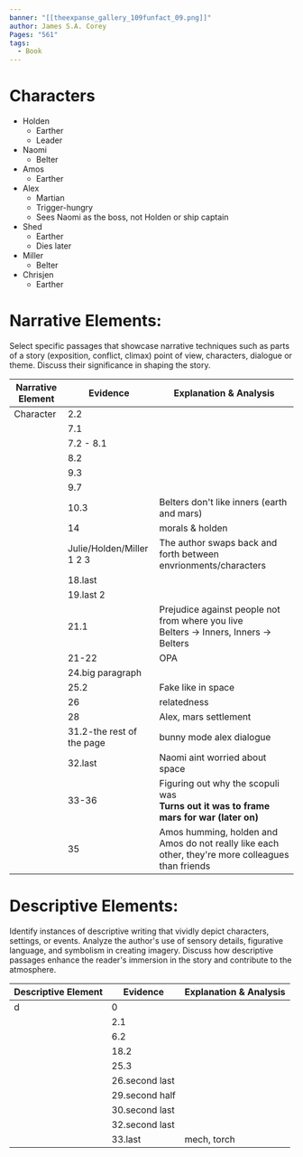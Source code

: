 ```yaml
---
banner: "[[theexpanse_gallery_109funfact_09.png]]"
author: James S.A. Corey
Pages: "561"
tags:
  - Book
---
```


# Characters
- Holden 
	- Earther
	- Leader
- Naomi
	- Belter
- Amos
	- Earther
- Alex
	- Martian
	- Trigger-hungry
	- Sees Naomi as the boss, not Holden or ship captain
- Shed
	- Earther
	- Dies later
- Miller
	- Belter
- Chrisjen
	- Earther
# Narrative Elements:
Select specific passages that showcase narrative techniques such as parts of a story (exposition, conflict, climax) point of view, characters, dialogue or theme. Discuss their significance in shaping the story.


| Narrative  Element | Evidence                                        | Explanation & Analysis                                                                            |
| ------------------ | ----------------------------------------------- | ------------------------------------------------------------------------------------------------- |
| Character          | 2.2                                             |                                                                                                   |
|                    | 7.1                                             |                                                                                                   |
|                    | 7.2 - 8.1                                       |                                                                                                   |
|                    | 8.2                                             |                                                                                                   |
|                    | 9.3                                             |                                                                                                   |
|                    | 9.7                                             |                                                                                                   |
|                    | 10.3                                            | Belters don't like inners (earth and mars)                                                        |
|                    | 14                                              | morals & holden                                                                                   |
|                    | Julie/Holden/Miller<br>1         2            3 | The author swaps back and forth between envrionments/characters                                   |
|                    | 18.last                                         |                                                                                                   |
|                    | 19.last 2                                       |                                                                                                   |
|                    | 21.1                                            | Prejudice against people not from where you live<br>Belters -> Inners, Inners -> Belters          |
|                    | 21-22                                           | OPA                                                                                               |
|                    | 24.big paragraph                                |                                                                                                   |
|                    | 25.2                                            | Fake like in space                                                                                |
|                    | 26                                              | relatedness                                                                                       |
|                    | 28                                              | Alex, mars settlement                                                                             |
|                    | 31.2-the rest of the page                       | bunny mode alex dialogue                                                                          |
|                    | 32.last                                         | Naomi aint worried about space                                                                    |
|                    | 33-36                                           | Figuring out why the scopuli was<br>**Turns out it was to frame mars for war (later on)**         |
|                    | 35                                              | Amos humming, holden and Amos do not really like each other, they're more colleagues than friends |

# Descriptive Elements:
Identify instances of descriptive writing that vividly depict characters, settings, or events.
Analyze the author's use of sensory details, figurative language, and symbolism in creating
imagery. Discuss how descriptive passages enhance the reader's immersion in the story and
contribute to the atmosphere.

| Descriptive  Element | Evidence       | Explanation & Analysis |
| -------------------- | -------------- | ---------------------- |
| d                    | 0              |                        |
|                      | 2.1            |                        |
|                      | 6.2            |                        |
|                      | 18.2           |                        |
|                      | 25.3           |                        |
|                      | 26.second last |                        |
|                      | 29.second half |                        |
|                      | 30.second last |                        |
|                      | 32.second last |                        |
|                      | 33.last        | mech, torch            |
